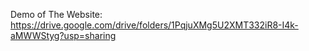 Demo of The Website: https://drive.google.com/drive/folders/1PqjuXMg5U2XMT332iR8-I4k-aMWWStyg?usp=sharing
